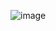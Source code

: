 ![image](https://user-images.githubusercontent.com/76823502/132986568-cdfd6959-8132-4329-bcbf-83d6ccd535b4.png)

